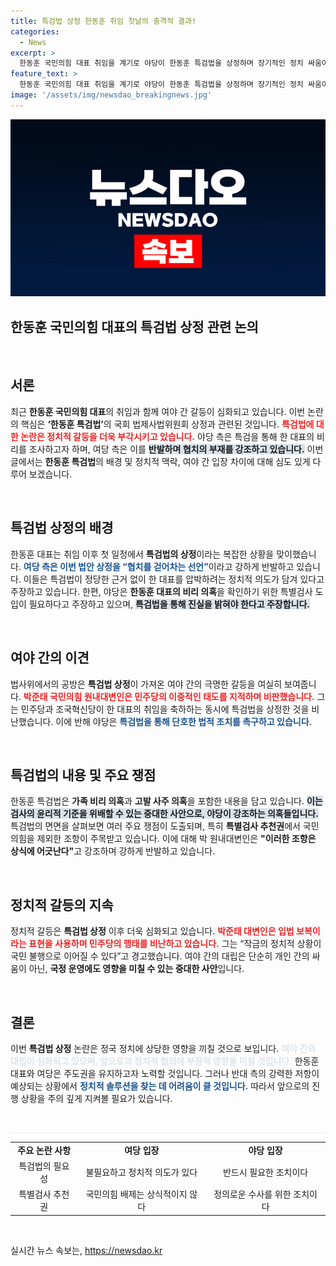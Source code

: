 ```yaml
---
title: 특검법 상정 한동훈 취임 첫날의 충격적 결과!
categories:
  - News
excerpt: >
  한동훈 국민의힘 대표 취임을 계기로 야당이 한동훈 특검법을 상정하며 장기적인 정치 싸움이 예고됐다. 협치의 복잡한 현실과 여야 간 치열한 공방 속에서 국회는 또 한 번의 진통을 겪을 예정이다.
feature_text: >
  한동훈 국민의힘 대표 취임을 계기로 야당이 한동훈 특검법을 상정하며 장기적인 정치 싸움이 예고됐다. 협치의 복잡한 현실과 여야 간 치열한 공방 속에서 국회는 또 한 번의 진통을 겪을 예정이다.
image: '/assets/img/newsdao_breakingnews.jpg'
---
```


<p><img src="/assets/img/newsdao_breakingnews.jpg" alt="flaretime 속보" /></p>

<h2 data-ke-size="size26">한동훈 국민의힘 대표의 특검법 상정 관련 논의</h2>

<p data-ke-size="size16">&nbsp;</p>

<h2 data-ke-size="size26">서론</h2>

<p data-ke-size="size16">최근 <b>한동훈 국민의힘 대표</b>의 취임과 함께 여야 간 갈등이 심화되고 있습니다. 이번 논란의 핵심은 <b>‘한동훈 특검법’</b>의 국회 법제사법위원회 상정과 관련된 것입니다. <b><span style="color: #ee2323;">특검법에 대한 논란은 정치적 갈등을 더욱 부각시키고 있습니다.</span></b> 야당 측은 특검을 통해 한 대표의 비리를 조사하고자 하며, 여당 측은 이를 <b><span style="background-color: #21538527;">반발하며 협치의 부재를 강조하고 있습니다.</span></b> 이번 글에서는 <b>한동훈 특검법</b>의 배경 및 정치적 맥락, 여야 간 입장 차이에 대해 심도 있게 다루어 보겠습니다.</p>

<p data-ke-size="size16">&nbsp;</p>

<h2 data-ke-size="size26">특검법 상정의 배경</h2>

<p data-ke-size="size16">한동훈 대표는 취임 이후 첫 일정에서 <b>특검법의 상정</b>이라는 복잡한 상황을 맞이했습니다. <b><span style="color: #1a5490;">여당 측은 이번 법안 상정을 “협치를 걷어차는 선언”</span></b>이라고 강하게 반발하고 있습니다. 이들은 특검법이 정당한 근거 없이 한 대표를 압박하려는 정치적 의도가 담겨 있다고 주장하고 있습니다. 한편, 야당은 <b>한동훈 대표의 비리 의혹</b>을 확인하기 위한 특별검사 도입이 필요하다고 주장하고 있으며, <b><span style="background-color: #21538527;">특검법을 통해 진실을 밝혀야 한다고 주장합니다.</span></b></p>

<p data-ke-size="size16">&nbsp;</p>

<h2 data-ke-size="size26">여야 간의 이견</h2>

<p data-ke-size="size16">법사위에서의 공방은 <b>특검법 상정</b>이 가져온 여야 간의 극명한 갈등을 여실히 보여줍니다. <b><span style="color: #ee2323;">박준태 국민의힘 원내대변인은 민주당의 이중적인 태도를 지적하며 비판했습니다.</span></b> 그는 민주당과 조국혁신당이 한 대표의 취임을 축하하는 동시에 특검법을 상정한 것을 비난했습니다. 이에 반해 야당은 <b><span style="color: #1a5490;">특검법을 통해 단호한 법적 조치를 촉구하고 있습니다.</span></b></p>

<p data-ke-size="size16">&nbsp;</p>

<h2 data-ke-size="size26">특검법의 내용 및 주요 쟁점</h2>

<p data-ke-size="size16">한동훈 특검법은 <b>가족 비리 의혹</b>과 <b>고발 사주 의혹</b>을 포함한 내용을 담고 있습니다. <b><span style="background-color: #21538527;">이는 검사의 윤리적 기준을 위배할 수 있는 중대한 사안으로, 야당이 강조하는 의혹들입니다.</span></b> 특검법의 면면을 살펴보면 여러 주요 쟁점이 도출되며, 특히 <b>특별검사 추천권</b>에서 국민의힘을 제외한 조항이 주목받고 있습니다. 이에 대해 박 원내대변인은 <b>"이러한 조항은 상식에 어긋난다"</b>고 강조하며 강하게 반발하고 있습니다.</p>

<p data-ke-size="size16">&nbsp;</p>

<h2 data-ke-size="size26">정치적 갈등의 지속</h2>

<p data-ke-size="size16">정치적 갈등은 <b>특검법 상정</b> 이후 더욱 심화되고 있습니다. <b><span style="color: #ee2323;">박준태 대변인은 입법 보복이라는 표현을 사용하며 민주당의 행태를 비난하고 있습니다.</span></b> 그는 “작금의 정치적 상황이 국민 불행으로 이어질 수 있다”고 경고했습니다. 여야 간의 대립은 단순히 개인 간의 싸움이 아닌, <b>국정 운영에도 영향을 미칠 수 있는 중대한 사안</b>입니다.</p>

<p data-ke-size="size16">&nbsp;</p>

<h2 data-ke-size="size26">결론</h2>

<p data-ke-size="size16">이번 <b>특검법 상정</b> 논란은 정국 정치에 상당한 영향을 끼칠 것으로 보입니다. <b><span style="color: #21538527;">여야 간의 대립이 심화되고 있으며, 앞으로의 정치적 협의에 부정적 영향을 미칠 것입니다.</span></b> 한동훈 대표와 여당은 주도권을 유지하고자 노력할 것입니다. 그러나 반대 측의 강력한 저항이 예상되는 상황에서 <b><span style="color: #1a5490;">정치적 솔루션을 찾는 데 어려움이 클 것입니다.</span></b> 따라서 앞으로의 진행 상황을 주의 깊게 지켜볼 필요가 있습니다.</p>

<p data-ke-size="size16">&nbsp;</p>

<hr style="height: 1px; border: none; background-color: #eee;">

<table style="width: 100%;">
    <tbody>
        <tr>
            <td style="text-align: center; height: 17px;"><b>주요 논란 사항</b></td>
            <td style="text-align: center; height: 17px;"><b>여당 입장</b></td>
            <td style="text-align: center; height: 17px;"><b>야당 입장</b></td>
        </tr>
        <tr>
            <td style="text-align: center; height: 17px;">특검법의 필요성</td>
            <td style="text-align: center; height: 17px;">불필요하고 정치적 의도가 있다</td>
            <td style="text-align: center; height: 17px;">반드시 필요한 조치이다</td>
        </tr>
        <tr>
            <td style="text-align: center; height: 17px;">특별검사 추천권</td>
            <td style="text-align: center; height: 17px;">국민의힘 배제는 상식적이지 않다</td>
            <td style="text-align: center; height: 17px;">정의로운 수사를 위한 조치이다</td>
        </tr>
    </tbody>
</table>

<p data-ke-size="size16">&nbsp;</p>
실시간 뉴스 속보는, <a href="https://newsdao.kr" rel="dofollow">https://newsdao.kr</a>


